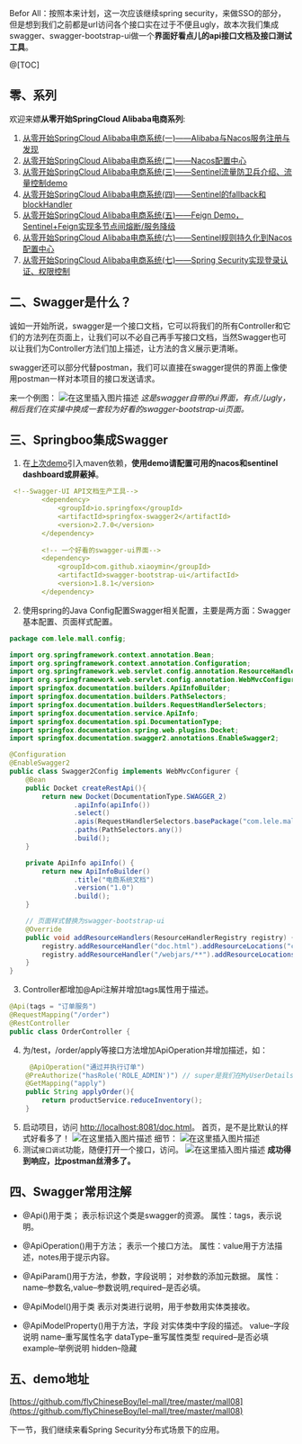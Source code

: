    Befor All：按照本来计划，这一次应该继续spring security，来做SSO的部分，但是想到我们之前都是url访问各个接口实在过于不便且ugly，故本次我们集成swagger、swagger-bootstrap-ui做一个**界面好看点儿的api接口文档及接口测试工具**。


@[TOC]
## 零、系列
  欢迎来嫖**从零开始SpringCloud Alibaba电商系列**:
1. [从零开始SpringCloud Alibaba电商系统(一)——Alibaba与Nacos服务注册与发现](https://blog.csdn.net/qq_35946969/article/details/105188015)  
2. [从零开始SpringCloud Alibaba电商系统(二)——Nacos配置中心](https://blog.csdn.net/qq_35946969/article/details/105279770)  
3. [从零开始SpringCloud Alibaba电商系统(三)——Sentinel流量防卫兵介绍、流量控制demo](https://blog.csdn.net/qq_35946969/article/details/105351082)
4. [从零开始SpringCloud Alibaba电商系统(四)——Sentinel的fallback和blockHandler](https://blog.csdn.net/qq_35946969/article/details/105375003)
5.  [从零开始SpringCloud Alibaba电商系统(五)——Feign Demo，Sentinel+Feign实现多节点间熔断/服务降级](https://blog.csdn.net/qq_35946969/article/details/105397473)
6. [从零开始SpringCloud Alibaba电商系统(六)——Sentinel规则持久化到Nacos配置中心](https://blog.csdn.net/qq_35946969/article/details/105475307)
7. [从零开始SpringCloud Alibaba电商系统(七)——Spring Security实现登录认证、权限控制](https://blog.csdn.net/qq_35946969/article/details/105605650)


## 二、Swagger是什么？
   诚如一开始所说，swagger是一个接口文档，它可以将我们的所有Controller和它们的方法列在页面上，让我们可以不必自己再手写接口文档，当然Swagger也可以让我们为Controller方法们加上描述，让方法的含义展示更清晰。
   
   swagger还可以部分代替postman，我们可以直接在swagger提供的界面上像使用postman一样对本项目的接口发送请求。

  来一个例图：
  ![在这里插入图片描述](https://img-blog.csdnimg.cn/20200420221454750.png?x-oss-process=image/watermark,type_ZmFuZ3poZW5naGVpdGk,shadow_10,text_aHR0cHM6Ly9ibG9nLmNzZG4ubmV0L3FxXzM1OTQ2OTY5,size_16,color_FFFFFF,t_70)
  *这是swagger自带的ui界面，有点儿ugly，稍后我们在实操中换成一套较为好看的swagger-bootstrap-ui页面。*


## 三、Springboo集成Swagger
  1.  在[上次demo](https://github.com/flyChineseBoy/lel-mall/tree/master/mall07)引入maven依赖，**使用demo请配置可用的nacos和sentinel dashboard或屏蔽掉**。

```yaml
 <!--Swagger-UI API文档生产工具-->
        <dependency>
            <groupId>io.springfox</groupId>
            <artifactId>springfox-swagger2</artifactId>
            <version>2.7.0</version>
        </dependency>
        
        <!-- 一个好看的swagger-ui界面-->
        <dependency>
            <groupId>com.github.xiaoymin</groupId>
            <artifactId>swagger-bootstrap-ui</artifactId>
            <version>1.8.1</version>
        </dependency>
```

  2. 使用spring的Java Config配置Swagger相关配置，主要是两方面：Swagger基本配置、页面样式配置。

```java
package com.lele.mall.config;

import org.springframework.context.annotation.Bean;
import org.springframework.context.annotation.Configuration;
import org.springframework.web.servlet.config.annotation.ResourceHandlerRegistry;
import org.springframework.web.servlet.config.annotation.WebMvcConfigurer;
import springfox.documentation.builders.ApiInfoBuilder;
import springfox.documentation.builders.PathSelectors;
import springfox.documentation.builders.RequestHandlerSelectors;
import springfox.documentation.service.ApiInfo;
import springfox.documentation.spi.DocumentationType;
import springfox.documentation.spring.web.plugins.Docket;
import springfox.documentation.swagger2.annotations.EnableSwagger2;

@Configuration
@EnableSwagger2
public class Swagger2Config implements WebMvcConfigurer {
    @Bean
    public Docket createRestApi(){
        return new Docket(DocumentationType.SWAGGER_2)
                .apiInfo(apiInfo())
                .select()
                .apis(RequestHandlerSelectors.basePackage("com.lele.mall.controller")) // 为controller生成文档
                .paths(PathSelectors.any())
                .build();
    }

    private ApiInfo apiInfo() {
        return new ApiInfoBuilder()
                .title("电商系统文档")
                .version("1.0")
                .build();
    }

    // 页面样式替换为swagger-bootstrap-ui
    @Override
    public void addResourceHandlers(ResourceHandlerRegistry registry) {
        registry.addResourceHandler("doc.html").addResourceLocations("classpath:/META-INF/resources/");
        registry.addResourceHandler("/webjars/**").addResourceLocations("classpath:/META-INF/resources/webjars/");
    }
}
```

  3. Controller都增加@Api注解并增加tags属性用于描述。
	
```java
@Api(tags = "订单服务")
@RequestMapping("/order")
@RestController
public class OrderController {

```

  4. 为/test，/order/apply等接口方法增加ApiOperation并增加描述，如：

```java
     @ApiOperation("通过并执行订单")
    @PreAuthorize("hasRole('ROLE_ADMIN')") // super是我们在MyUserDetailsService中赋予admin用户的。
    @GetMapping("apply")
    public String applyOrder(){
        return productService.reduceInventory();
    }
```
  5.  启动项目，访问 [http://localhost:8081/doc.html](http://localhost:8081/doc.html)。
首页，是不是比默认的样式好看多了！
![在这里插入图片描述](https://img-blog.csdnimg.cn/20200420225751518.png?x-oss-process=image/watermark,type_ZmFuZ3poZW5naGVpdGk,shadow_10,text_aHR0cHM6Ly9ibG9nLmNzZG4ubmV0L3FxXzM1OTQ2OTY5,size_16,color_FFFFFF,t_70)
细节：
![在这里插入图片描述](https://img-blog.csdnimg.cn/20200420230040724.png?x-oss-process=image/watermark,type_ZmFuZ3poZW5naGVpdGk,shadow_10,text_aHR0cHM6Ly9ibG9nLmNzZG4ubmV0L3FxXzM1OTQ2OTY5,size_16,color_FFFFFF,t_70)
  6. 测试`接口调试`功能，随便打开一个接口，访问。
  ![在这里插入图片描述](https://img-blog.csdnimg.cn/20200420232557134.png?x-oss-process=image/watermark,type_ZmFuZ3poZW5naGVpdGk,shadow_10,text_aHR0cHM6Ly9ibG9nLmNzZG4ubmV0L3FxXzM1OTQ2OTY5,size_16,color_FFFFFF,t_70)
  **成功得到响应，比postman丝滑多了。**

## 四、Swagger常用注解
- @Api()用于类；
表示标识这个类是swagger的资源。
	属性：tags，表示说明。
- @ApiOperation()用于方法；
表示一个接口方法。
	属性：value用于方法描述，notes用于提示内容。
	
- @ApiParam()用于方法，参数，字段说明；
对参数的添加元数据。
属性：name–参数名,value–参数说明,required–是否必填。

- @ApiModel()用于类
 表示对类进行说明，用于参数用实体类接收。
 
- @ApiModelProperty()用于方法，字段
对实体类中字段的描述。
value–字段说明
name–重写属性名字
dataType–重写属性类型
required–是否必填
example–举例说明
hidden–隐藏



## 五、demo地址
[https://github.com/flyChineseBoy/lel-mall/tree/master/mall08](https://github.com/flyChineseBoy/lel-mall/tree/master/mall08)

下一节，我们继续来看Spring Security分布式场景下的应用。
